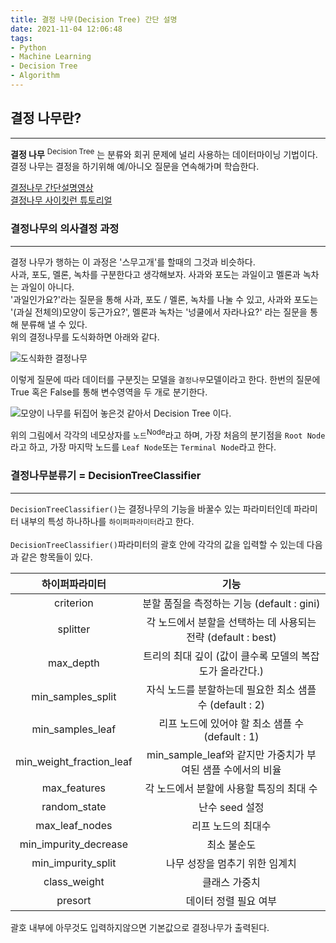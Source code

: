 ```yaml
---
title: 결정 나무(Decision Tree) 간단 설명
date: 2021-11-04 12:06:48
tags: 
- Python
- Machine Learning
- Decision Tree
- Algorithm
---
```


## 결정 나무란?

---

**결정 나무** <sup>Decision Tree</sup> 는 분류와 회귀 문제에 널리 사용하는 데이터마이닝 기법이다. 결정 나무는 결정을 하기위해 예/아니오 질문을 연속해가며 학습한다.  

[결정나무 간단설명영상](https://youtu.be/n0p0120Gxqk)  
[결정나무 사이킷런 튜토리얼](https://scikit-learn.org/stable/modules/tree.html#classification)

  
### 결정나무의 의사결정 과정

---

결정 나무가 행하는 이 과정은 '스무고개'를 할때의 그것과 비슷하다.  
사과, 포도, 멜론, 녹차를 구분한다고 생각해보자. 사과와 포도는 과일이고 멜론과 녹차는 과일이 아니다.  
'과일인가요?'라는 질문을 통해 사과, 포도 / 멜론, 녹차를 나눌 수 있고, 사과와 포도는 '(과실 전체의)모양이 둥근가요?', 멜론과 녹차는 '넝쿨에서 자라나요?' 라는 질문을 통해 분류해 낼 수 있다.  
위의 결정나무를 도식화하면 아래와 같다.

![도식화한 결정나무](/images/Decision_Tree/Decision_Tree-1.png)  
  
이렇게 질문에 따라 데이터를 구분짓는 모델을 `결정나무`모델이라고 한다. 한번의 질문에 True 혹은 False를 통해 변수영역을 두 개로 분기한다.  


![모양이 나무를 뒤집어 놓은것 같아서 Decision Tree 이다.](/images/Decision_Tree/Decision_Tree-2.png) 

위의 그림에서 각각의 네모상자를 `노드`<sup>Node</sup>라고 하며, 가장 처음의 분기점을 `Root Node`라고 하고, 가장 마지막 노드를 `Leaf Node`또는 `Terminal Node`라고 한다.


### 결정나무분류기 = DecisionTreeClassifier

---
`DecisionTreeClassifier()`는 결정나무의 기능을 바꿀수 있는 파라미터인데 파라미터 내부의 특성 하나하나를 `하이퍼파라미터`라고 한다.  
<br>
`DecisionTreeClassifier()`파라미터의 괄호 안에 각각의 값을 입력할 수 있는데 다음과 같은 항목들이 있다.

|하이퍼파라미터|기능|
|:---:|:---:|
|criterion| 분할 품질을 측정하는 기능 (default : gini) |
|splitter|각 노드에서 분할을 선택하는 데 사용되는 전략 (default : best)|
|max_depth|트리의 최대 깊이 (값이 클수록 모델의 복잡도가 올라간다.)|
|min_samples_split|자식 노드를 분할하는데 필요한 최소 샘플 수 (default : 2)|
|min_samples_leaf|리프 노드에 있어야 할 최소 샘플 수 (default : 1)|
|min_weight_fraction_leaf|min_sample_leaf와 같지만 가중치가 부여된 샘플 수에서의 비율|
|max_features|각 노드에서 분할에 사용할 특징의 최대 수|
|random_state|난수 seed 설정|
|max_leaf_nodes|리프 노드의 최대수|
|min_impurity_decrease|최소 불순도|
|min_impurity_split|나무 성장을 멈추기 위한 임계치|
|class_weight|클래스 가중치|
|presort|데이터 정렬 필요 여부|

괄호 내부에 아무것도 입력하지않으면 기본값으로 결정나무가 출력된다.